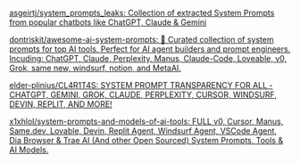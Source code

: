 [asgeirtj/system_prompts_leaks: Collection of extracted System Prompts from popular chatbots like ChatGPT, Claude & Gemini](https://github.com/asgeirtj/system_prompts_leaks)

[dontriskit/awesome-ai-system-prompts: 🧠 Curated collection of system prompts for top AI tools. Perfect for AI agent builders and prompt engineers. Incuding: ChatGPT, Claude, Perplexity, Manus, Claude-Code, Loveable, v0, Grok, same new, windsurf, notion, and MetaAI.](https://github.com/dontriskit/awesome-ai-system-prompts)

[elder-plinius/CL4R1T4S: SYSTEM PROMPT TRANSPARENCY FOR ALL - CHATGPT, GEMINI, GROK, CLAUDE, PERPLEXITY, CURSOR, WINDSURF, DEVIN, REPLIT, AND MORE!](https://github.com/elder-plinius/CL4R1T4S)

[x1xhlol/system-prompts-and-models-of-ai-tools: FULL v0, Cursor, Manus, Same.dev, Lovable, Devin, Replit Agent, Windsurf Agent, VSCode Agent, Dia Browser & Trae AI (And other Open Sourced) System Prompts, Tools & AI Models.](https://github.com/x1xhlol/system-prompts-and-models-of-ai-tools/tree/main)
